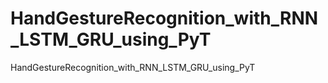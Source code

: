 # HandGestureRecognition_with_RNN_LSTM_GRU_using_PyT
HandGestureRecognition_with_RNN_LSTM_GRU_using_PyT
